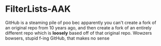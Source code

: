 # FilterLists-AAK
GitHub is a steaming pile of poo bec apparently you can't create a fork of an original repo from 10 years ago, and then create a fork of an entirely different repo which is **loosely** based off of that original repo. Wowzers bowsers, stupid f-ing GitHub, that makes no sense  
